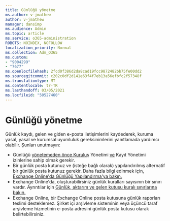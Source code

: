 ```yaml
---
title: Günlüğü yönetme
ms.author: v-jmathew
author: v-jmathew
manager: dansimp
ms.audience: Admin
ms.topic: article
ms.service: o365-administration
ROBOTS: NOINDEX, NOFOLLOW
localization_priority: Normal
ms.collection: Adm_O365
ms.custom:
- "9004299"
- "7677"
ms.openlocfilehash: 2fcd0f386d2da8cad19fcc9872482bb75fe00dd2
ms.sourcegitcommit: c202c0df2d141e63f4f7eb13a56efbfc2f57348f
ms.translationtype: MT
ms.contentlocale: tr-TR
ms.lasthandoff: 03/05/2021
ms.locfileid: "50527460"
---
```

# <a name="manage-journaling"></a>Günlüğü yönetme

Günlük kaydı, gelen ve giden e-posta iletişimlerini kaydederek, kuruma yasal, yasal ve kurumsal uyumluluk gereksinimlerini yanıtlamada yardımcı olabilir. Şunları unutmayın:

* Günlüğü [yönetemeden önce Kuruluş](https://go.microsoft.com/fwlink/?linkid=2115259) Yönetimi [ve](https://go.microsoft.com/fwlink/?linkid=2115469) Kayıt Yönetimi izinlerine sahip olmak gerekir.
* Bir günlük posta kutunuz ve (isteğe bağlı olarak) yapılandırılmış alternatif bir günlük posta kutunuz gerekir. Daha fazla bilgi edinmek için, [Exchange Online'da Günlüğü Yapılandırma'ya bakın.](https://go.microsoft.com/fwlink/?linkid=2115260)
* Exchange Online'da, oluşturabilirsiniz günlük kuralları sayısının bir sınırı vardır. Ayrıntılar için [Günlük, aktarım ve gelen kutusu kuralı sınırlarına bakın.](https://go.microsoft.com/fwlink/?linkid=2115261)
* Exchange Online, bir Exchange Online posta kutusuna günlük raporları teslimi desteklemez. Şirket içi arşivleme sisteminin veya üçüncü taraf arşivleme hizmetinin e-posta adresini günlük posta kutusu olarak belirtebilirsiniz.
